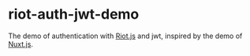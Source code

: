 # riot-auth-jwt-demo

The demo of authentication with [Riot.js](https://riot.js.org/) and jwt, inspired by the demo of [Nuxt.js](https://nuxtjs.org/).
